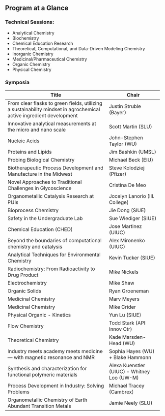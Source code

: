 ## Program at a Glance

### Technical Sessions:
* Analytical Chemistry
* Biochemistry
* Chemical Education Research
* Theoretical, Computational, and Data-Driven Modeling Chemistry
* Inorganic Chemistry
* Medicinal/Pharmaceutical Chemistry
* Organic Chemistry
* Physical Chemistry

### Symposia

| Title                                                                                                    | Chair                             |
| ------------------------------------------------------------------------------------------------------------------- | ------------------------------------------- |
| From clear flasks to green fields, utilizing a sustainability mindset in agrochemical active ingredient development | Justin Struble (Bayer)                      |
| Innovative analytical measurements at the micro and nano scale                                                      | Scott Martin (SLU)                          |
| Nucleic Acids                                                                                                       | John-Stephen Taylor (WU)                    |
| Proteins and Lipids                                                                                                 | Jim Bashkin (UMSL)                          |
| Probing Biological Chemistry                                                                                        | Michael Beck (EIU)                          |
| Biotherapeutic Process Development and Manufacture in the Midwest                                                   | Steve Kolodziej (Pfizer)                    |
| Novel Approaches to Traditional Challenges in Glycoscience                                                          | Cristina De Meo                             |
| Organometallic Catalysis Research at PUIs                                                                           | Jocelyn Lanorio (Ill. College)              |
| Bioprocess Chemistry                                                                                                | Jie Dong (SIUE)                             |
| Safety in the Undergraduate Lab                                                                                     | Sue Wiediger (SIUE)                         |
| Chemical Education (CHED)                                                                                           | Jose Martinez (UIUC)                        |
| Beyond the boundaries of computational chemistry and catalysis                                                      | Alex Mironenko (UIUC)                       |
| Analytical Techniques for Environmental Chemistry                                                                   | Kevin Tucker (SIUE)                         |
| Radiochemistry: From Radioactivity to Drug Product                                                                  | Mike Nickels                                |
| Electrochemistry                                                                                                    | Mike Shaw                                   |
| Organic Solids                                                                                                      | Ryan Groeneman                              |
| Medicinal Chemistry                                                                                                 | Marv Meyers                                 |
| Medicinal Chemistry                                                                                                 | Mike Crider                                 |
| Physical Organic - Kinetics                                                                                         | Yun Lu (SIUE)                               |
| Flow Chemistry                                                                                                      | Todd Stark (API Innov Ctr)                  |
|  Theoretical Chemistry                                                                                              | Kade Marsden-Head (WU)                      |
| Industry meets academy meets medicine — with magnetic resonance and  NMR                                            | Sophia Hayes (WU) + Blake Hammonn           |
| Synthesis and characterization for functional polymeric materials                                                   | Alexa Kuenstler (UIUC) + Whitney Loo (UW-M) |
| Process Development in Industry: Solving Problems                                                                   | Michael Tracey (Cambrex)                    |
| Organometallic Chemistry of Earth Abundant Transition Metals                                                        | Jamie Neely (SLU)                           |
